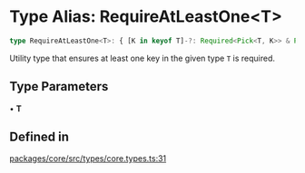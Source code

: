 # Type Alias: RequireAtLeastOne\<T\>

```ts
type RequireAtLeastOne<T>: { [K in keyof T]-?: Required<Pick<T, K>> & Partial<Pick<T, Exclude<keyof T, K>>> }[keyof T];
```

Utility type that ensures at least one key in the given type `T` is required.

## Type Parameters

• **T**

## Defined in

[packages/core/src/types/core.types.ts:31](https://github.com/vramework/vramework/blob/effbb4c429219b23928f1b1f0fcdb2fd3899355c/packages/core/src/types/core.types.ts#L31)

